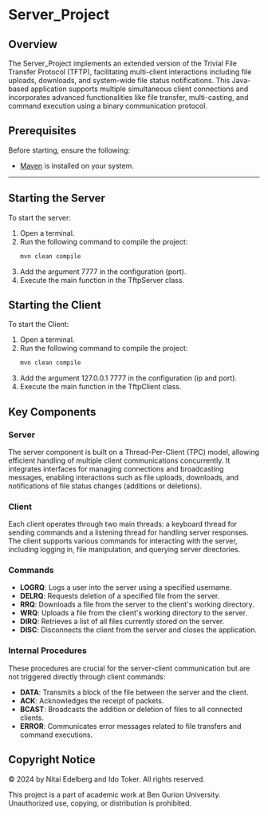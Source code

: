 # Server_Project

## Overview
The Server_Project implements an extended version of the Trivial File Transfer Protocol (TFTP), facilitating multi-client interactions including file uploads, downloads, and system-wide file status notifications. This Java-based application supports multiple simultaneous client connections and incorporates advanced functionalities like file transfer, multi-casting, and command execution using a binary communication protocol.

## Prerequisites

Before starting, ensure the following:
- [Maven](https://maven.apache.org/) is installed on your system.

---

## Starting the Server

To start the server:  

1. Open a terminal.  
2. Run the following command to compile the project:  
   ```bash
   mvn clean compile
3. Add the argument 7777 in the configuration (port).
4. Execute the main function in the TftpServer class.

## Starting the Client

To start the Client:  

1. Open a terminal.  
2. Run the following command to compile the project:  
   ```bash
   mvn clean compile
3. Add the argument 127.0.0.1 7777 in the configuration (ip and port).
4. Execute the main function in the TftpClient class.

## Key Components

### Server
The server component is built on a Thread-Per-Client (TPC) model, allowing efficient handling of multiple client communications concurrently. It integrates interfaces for managing connections and broadcasting messages, enabling interactions such as file uploads, downloads, and notifications of file status changes (additions or deletions).

### Client
Each client operates through two main threads: a keyboard thread for sending commands and a listening thread for handling server responses. The client supports various commands for interacting with the server, including logging in, file manipulation, and querying server directories.

### Commands
- **LOGRQ**: Logs a user into the server using a specified username.
- **DELRQ**: Requests deletion of a specified file from the server.
- **RRQ**: Downloads a file from the server to the client's working directory.
- **WRQ**: Uploads a file from the client's working directory to the server.
- **DIRQ**: Retrieves a list of all files currently stored on the server.
- **DISC**: Disconnects the client from the server and closes the application.

### Internal Procedures
These procedures are crucial for the server-client communication but are not triggered directly through client commands:
- **DATA**: Transmits a block of the file between the server and the client.
- **ACK**: Acknowledges the receipt of packets.
- **BCAST**: Broadcasts the addition or deletion of files to all connected clients.
- **ERROR**: Communicates error messages related to file transfers and command executions.


## Copyright Notice
© 2024 by Nitai Edelberg and Ido Toker. All rights reserved.

This project is a part of academic work at Ben Gurion University. Unauthorized use, copying, or distribution is prohibited.
